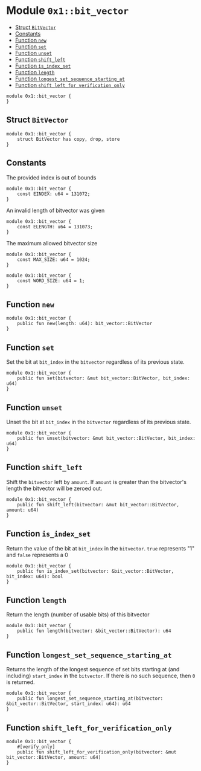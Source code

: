 <a id="0x1_bit_vector"></a>

# Module `0x1::bit_vector`

- [Struct `BitVector`](#0x1_bit_vector_BitVector)
- [Constants](#@Constants_0)
- [Function `new`](#0x1_bit_vector_new)
- [Function `set`](#0x1_bit_vector_set)
- [Function `unset`](#0x1_bit_vector_unset)
- [Function `shift_left`](#0x1_bit_vector_shift_left)
- [Function `is_index_set`](#0x1_bit_vector_is_index_set)
- [Function `length`](#0x1_bit_vector_length)
- [Function `longest_set_sequence_starting_at`](#0x1_bit_vector_longest_set_sequence_starting_at)
- [Function `shift_left_for_verification_only`](#0x1_bit_vector_shift_left_for_verification_only)

```move
module 0x1::bit_vector {
}
```

<a id="0x1_bit_vector_BitVector"></a>

## Struct `BitVector`

```move
module 0x1::bit_vector {
    struct BitVector has copy, drop, store
}
```

<a id="@Constants_0"></a>

## Constants

<a id="0x1_bit_vector_EINDEX"></a>

The provided index is out of bounds

```move
module 0x1::bit_vector {
    const EINDEX: u64 = 131072;
}
```

<a id="0x1_bit_vector_ELENGTH"></a>

An invalid length of bitvector was given

```move
module 0x1::bit_vector {
    const ELENGTH: u64 = 131073;
}
```

<a id="0x1_bit_vector_MAX_SIZE"></a>

The maximum allowed bitvector size

```move
module 0x1::bit_vector {
    const MAX_SIZE: u64 = 1024;
}
```

<a id="0x1_bit_vector_WORD_SIZE"></a>

```move
module 0x1::bit_vector {
    const WORD_SIZE: u64 = 1;
}
```

<a id="0x1_bit_vector_new"></a>

## Function `new`

```move
module 0x1::bit_vector {
    public fun new(length: u64): bit_vector::BitVector
}
```

<a id="0x1_bit_vector_set"></a>

## Function `set`

Set the bit at `bit_index` in the `bitvector` regardless of its previous state.

```move
module 0x1::bit_vector {
    public fun set(bitvector: &mut bit_vector::BitVector, bit_index: u64)
}
```

<a id="0x1_bit_vector_unset"></a>

## Function `unset`

Unset the bit at `bit_index` in the `bitvector` regardless of its previous state.

```move
module 0x1::bit_vector {
    public fun unset(bitvector: &mut bit_vector::BitVector, bit_index: u64)
}
```

<a id="0x1_bit_vector_shift_left"></a>

## Function `shift_left`

Shift the `bitvector` left by `amount`. If `amount` is greater than the
bitvector&apos;s length the bitvector will be zeroed out.

```move
module 0x1::bit_vector {
    public fun shift_left(bitvector: &mut bit_vector::BitVector, amount: u64)
}
```

<a id="0x1_bit_vector_is_index_set"></a>

## Function `is_index_set`

Return the value of the bit at `bit_index` in the `bitvector`. `true`
represents &quot;1&quot; and `false` represents a 0

```move
module 0x1::bit_vector {
    public fun is_index_set(bitvector: &bit_vector::BitVector, bit_index: u64): bool
}
```

<a id="0x1_bit_vector_length"></a>

## Function `length`

Return the length (number of usable bits) of this bitvector

```move
module 0x1::bit_vector {
    public fun length(bitvector: &bit_vector::BitVector): u64
}
```

<a id="0x1_bit_vector_longest_set_sequence_starting_at"></a>

## Function `longest_set_sequence_starting_at`

Returns the length of the longest sequence of set bits starting at (and
including) `start_index` in the `bitvector`. If there is no such
sequence, then `0` is returned.

```move
module 0x1::bit_vector {
    public fun longest_set_sequence_starting_at(bitvector: &bit_vector::BitVector, start_index: u64): u64
}
```

<a id="0x1_bit_vector_shift_left_for_verification_only"></a>

## Function `shift_left_for_verification_only`

```move
module 0x1::bit_vector {
    #[verify_only]
    public fun shift_left_for_verification_only(bitvector: &mut bit_vector::BitVector, amount: u64)
}
```
